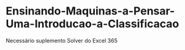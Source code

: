 # Ensinando-Maquinas-a-Pensar-Uma-Introducao-a-Classificacao
Necessário suplemento Solver do Excel 365
